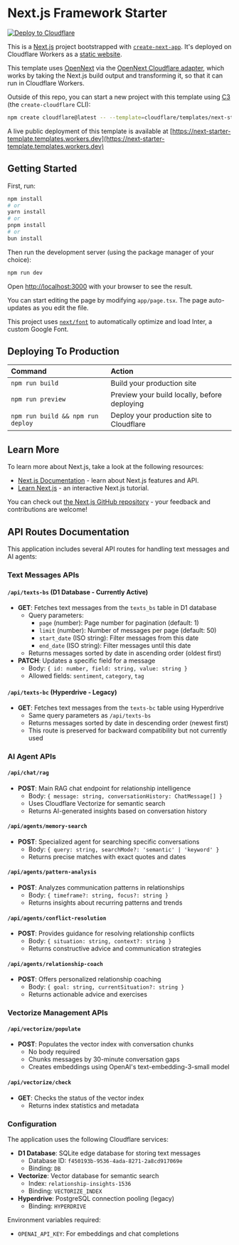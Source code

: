 # Next.js Framework Starter

[![Deploy to Cloudflare](https://deploy.workers.cloudflare.com/button)](https://deploy.workers.cloudflare.com/?url=https://github.com/cloudflare/templates/tree/main/next-starter-template)

<!-- dash-content-start -->

This is a [Next.js](https://nextjs.org/) project bootstrapped with [`create-next-app`](https://github.com/vercel/next.js/tree/canary/packages/create-next-app). It's deployed on Cloudflare Workers as a [static website](https://developers.cloudflare.com/workers/static-assets/).

This template uses [OpenNext](https://opennext.js.org/) via the [OpenNext Cloudflare adapter](https://opennext.js.org/cloudflare), which works by taking the Next.js build output and transforming it, so that it can run in Cloudflare Workers.

<!-- dash-content-end -->

Outside of this repo, you can start a new project with this template using [C3](https://developers.cloudflare.com/pages/get-started/c3/) (the `create-cloudflare` CLI):

```bash
npm create cloudflare@latest -- --template=cloudflare/templates/next-starter-template
```

A live public deployment of this template is available at [https://next-starter-template.templates.workers.dev](https://next-starter-template.templates.workers.dev)

## Getting Started

First, run:

```bash
npm install
# or
yarn install
# or
pnpm install
# or
bun install
```

Then run the development server (using the package manager of your choice):

```bash
npm run dev
```

Open [http://localhost:3000](http://localhost:3000) with your browser to see the result.

You can start editing the page by modifying `app/page.tsx`. The page auto-updates as you edit the file.

This project uses [`next/font`](https://nextjs.org/docs/basic-features/font-optimization) to automatically optimize and load Inter, a custom Google Font.

## Deploying To Production

| Command                           | Action                                       |
| :-------------------------------- | :------------------------------------------- |
| `npm run build`                   | Build your production site                   |
| `npm run preview`                 | Preview your build locally, before deploying |
| `npm run build && npm run deploy` | Deploy your production site to Cloudflare    |

## Learn More

To learn more about Next.js, take a look at the following resources:

- [Next.js Documentation](https://nextjs.org/docs) - learn about Next.js features and API.
- [Learn Next.js](https://nextjs.org/learn) - an interactive Next.js tutorial.

You can check out [the Next.js GitHub repository](https://github.com/vercel/next.js/) - your feedback and contributions are welcome!

## API Routes Documentation

This application includes several API routes for handling text messages and AI agents:

### Text Messages APIs

#### `/api/texts-bs` (D1 Database - Currently Active)
- **GET**: Fetches text messages from the `texts_bs` table in D1 database
  - Query parameters:
    - `page` (number): Page number for pagination (default: 1)
    - `limit` (number): Number of messages per page (default: 50)
    - `start_date` (ISO string): Filter messages from this date
    - `end_date` (ISO string): Filter messages until this date
  - Returns messages sorted by date in ascending order (oldest first)
- **PATCH**: Updates a specific field for a message
  - Body: `{ id: number, field: string, value: string }`
  - Allowed fields: `sentiment`, `category`, `tag`

#### `/api/texts-bc` (Hyperdrive - Legacy)
- **GET**: Fetches text messages from the `texts-bc` table using Hyperdrive
  - Same query parameters as `/api/texts-bs`
  - Returns messages sorted by date in descending order (newest first)
  - This route is preserved for backward compatibility but not currently used

### AI Agent APIs

#### `/api/chat/rag`
- **POST**: Main RAG chat endpoint for relationship intelligence
  - Body: `{ message: string, conversationHistory: ChatMessage[] }`
  - Uses Cloudflare Vectorize for semantic search
  - Returns AI-generated insights based on conversation history

#### `/api/agents/memory-search`
- **POST**: Specialized agent for searching specific conversations
  - Body: `{ query: string, searchMode?: 'semantic' | 'keyword' }`
  - Returns precise matches with exact quotes and dates

#### `/api/agents/pattern-analysis`
- **POST**: Analyzes communication patterns in relationships
  - Body: `{ timeframe?: string, focus?: string }`
  - Returns insights about recurring patterns and trends

#### `/api/agents/conflict-resolution`
- **POST**: Provides guidance for resolving relationship conflicts
  - Body: `{ situation: string, context?: string }`
  - Returns constructive advice and communication strategies

#### `/api/agents/relationship-coach`
- **POST**: Offers personalized relationship coaching
  - Body: `{ goal: string, currentSituation?: string }`
  - Returns actionable advice and exercises

### Vectorize Management APIs

#### `/api/vectorize/populate`
- **POST**: Populates the vector index with conversation chunks
  - No body required
  - Chunks messages by 30-minute conversation gaps
  - Creates embeddings using OpenAI's text-embedding-3-small model

#### `/api/vectorize/check`
- **GET**: Checks the status of the vector index
  - Returns index statistics and metadata

### Configuration

The application uses the following Cloudflare services:
- **D1 Database**: SQLite edge database for storing text messages
  - Database ID: `f450193b-9536-4ada-8271-2a8cd917069e`
  - Binding: `DB`
- **Vectorize**: Vector database for semantic search
  - Index: `relationship-insights-1536`
  - Binding: `VECTORIZE_INDEX`
- **Hyperdrive**: PostgreSQL connection pooling (legacy)
  - Binding: `HYPERDRIVE`

Environment variables required:
- `OPENAI_API_KEY`: For embeddings and chat completions
